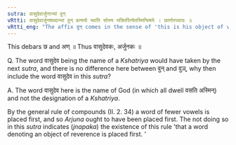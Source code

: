 ```yaml
---
sutra: वासुदेवार्जुनाभ्यां वुन्
vRtti: वासुदेवार्जुनशब्दाभ्यां वुन् प्रत्ययो भवति सोस्य भक्तिरित्येतस्मिन्विषये । छाणोरपवादः ॥
vRtti_eng: "The affix वुन् comes in the sense of 'this is his object of veneration,' after the words '_Vasudeva_' and '_Arjuna_.'"
---
```

This debars छ and अण् ॥ Thus वासुदेवकः, अर्जुनकः ॥

Q. The word वासुदेव being the name of a _Kshatriya_ would have taken by the next _sutra_, and there is no difference here between वुन् and वुञ्, why then include the word वासुदेव in this _sutra_?

A. The word वासुदेव here is the name of God (in which all dwell वसति अस्मिन्) and not the designation of a _Kshatriya_.

By the general rule of compounds (II. 2. 34) a word of fewer vowels is placed first, and so _Arjuna_ ought to have been placed first. The not doing so in this _sutra_ indicates (_jnapaka_) the existence of this rule 'that a word denoting an object of reverence is placed first. '
